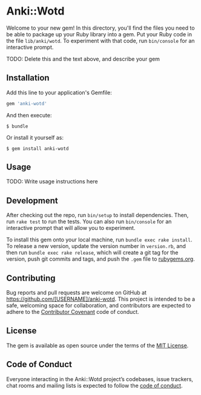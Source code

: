 # Anki::Wotd

Welcome to your new gem! In this directory, you'll find the files you need to be able to package up your Ruby library into a gem. Put your Ruby code in the file `lib/anki/wotd`. To experiment with that code, run `bin/console` for an interactive prompt.

TODO: Delete this and the text above, and describe your gem

## Installation

Add this line to your application's Gemfile:

```ruby
gem 'anki-wotd'
```

And then execute:

    $ bundle

Or install it yourself as:

    $ gem install anki-wotd

## Usage

TODO: Write usage instructions here

## Development

After checking out the repo, run `bin/setup` to install dependencies. Then, run `rake test` to run the tests. You can also run `bin/console` for an interactive prompt that will allow you to experiment.

To install this gem onto your local machine, run `bundle exec rake install`. To release a new version, update the version number in `version.rb`, and then run `bundle exec rake release`, which will create a git tag for the version, push git commits and tags, and push the `.gem` file to [rubygems.org](https://rubygems.org).

## Contributing

Bug reports and pull requests are welcome on GitHub at https://github.com/[USERNAME]/anki-wotd. This project is intended to be a safe, welcoming space for collaboration, and contributors are expected to adhere to the [Contributor Covenant](http://contributor-covenant.org) code of conduct.

## License

The gem is available as open source under the terms of the [MIT License](https://opensource.org/licenses/MIT).

## Code of Conduct

Everyone interacting in the Anki::Wotd project’s codebases, issue trackers, chat rooms and mailing lists is expected to follow the [code of conduct](https://github.com/[USERNAME]/anki-wotd/blob/master/CODE_OF_CONDUCT.md).
